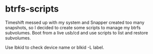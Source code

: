 # btrfs-scripts

Timeshift messed up with my system and Snapper created too many snapshots, so I decided to create some scripts to manage my btrfs subvolumes.  Boot from a live usb/cd and use scripts to list and restore subvolumes.

Use lbkid to check device name or blkid -L label.
